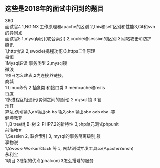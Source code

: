 ﻿## 这些是2018年的面试中问到的题目

360  
面试官A   1,NGINX 工作原理和apache的区别   2,this和self区别和性能3,Git和svn的异同点  
面试官B  1,mysql索引(联合索引) 2,cookie和session的区别 3 网站攻击和防护  
腾讯  
1,http协议 2,swoole(携程功能)3,https工作原理  
易恒  
1Mysql脏读  事务类型 2,mysql锁     
微浪  
1项目怎么建表,2内连接外链接,  
商城  
1 Linux命令 2 抽象类 和接口类 3 memcache和redis   
百度  
1多进程互相通讯(实例之间的通讯) 2 mysql 锁   3 锁  
乐其  
算法.例如输入ab输出ab ba 输入abc 输出abc acb cba..等  
健坤教育  
1 ,B tree树,B-树      2,  PHP7.2的新特性   3,php单元测试phpunit  
前海教育  
1,Session     2, 联合索引     3,  mysql的事务隔离级别,锁   
享物说  
1,Swoole  Worker和task 等       2,    网站测试并发工具ab(ApacheBench)  
永利宝  
1项目     2框架的优点(phalcon)    3怎么搭建的服务     




